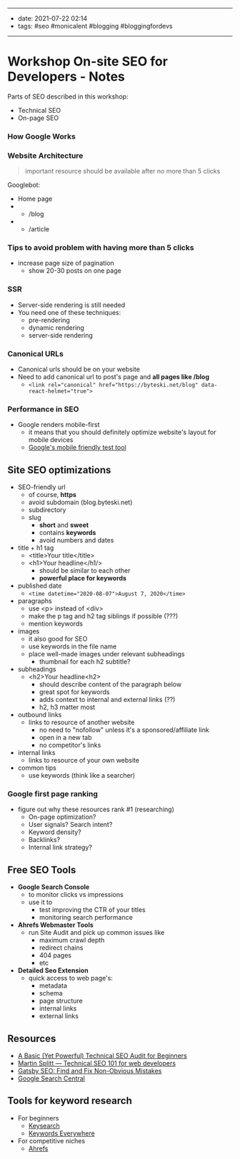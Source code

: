 ------
- date: 2021-07-22 02:14
- tags: #seo #monicalent #blogging #bloggingfordevs
-----

# Workshop On-site SEO for Developers - Notes

Parts of SEO described in this workshop:

- Technical SEO
- On-page SEO

### How Google Works

### Website Architecture

> important resource should be available after no more than 5 clicks

Googlebot:

- Home page
- - /blog
- - /article

### Tips to avoid problem with having more than 5 clicks

- increase page size of pagination
	- show 20-30 posts on one page

### SSR

- Server-side rendering is still needed
- You need one of these techniques:
	- pre-rendering
	- dynamic rendering
	- server-side rendering


### Canonical URLs

- Canonical urls should be on your website
- Need to add canonical url to post's page and **all pages like /blog**
	- `<link rel="canonical" href="https://byteski.net/blog" data-react-helmet="true">`

### Performance in SEO

- Google renders mobile-first 
	- it means that you should definitely optimize website's layout for mobile devices
	- [Google's mobile friendly test tool](https://search.google.com/test/mobile-friendly)

## Site SEO optimizations

- SEO-friendly url
	- of course, **https**
	- avoid subdomain (blog.byteski.net)
	- subdirectory
	- slug
		- **short** and **sweet**
		- contains **keywords**
		- avoid numbers and dates
- title + h1 tag
	- \<title\>Your title\</title\>
	- \<h1\>Your headline\</h1\/>
		- should be similar to each other
		- **powerful place for keywords**
- published date
	- ```<time datetime="2020-08-07">August 7, 2020</time>```
- paragraphs
	- use \<p\> instead of \<div\>
	- make the p tag and h2 tag siblings if possible (???)
	- mention keywords
- images
	- it also good for SEO
	- use keywords in the file name
	- place well-made images under relevant subheadings
		- thumbnail for each h2 subtitle?
- subheadings
	- \<h2\>Your headline\<h2\>
		- should describe content of the paragraph below
		- great spot for keywords
		- adds context to internal and external links (??)
		- h2, h3 matter most
- outbound links
	- links to resource of another website
		- no need to "nofollow" unless it's a sponsored/affiliate link
		- open in a new tab
		- no competitor's links
- internal links
	- links to resource of your own website
- common tips
	- use keywords (think like a searcher)

### Google first page ranking

- figure out why these resources rank #1 (researching)
	- On-page optimization?
	- User signals? Search intent?
	- Keyword density?
	- Backlinks?
	- Internal link strategy?

## Free SEO Tools

- **Google Search Console**
	- to monitor clicks vs impressions
	- use it to
		- test improving the CTR of your titles
		- monitoring search performance
- **Ahrefs Webmaster Tools**
	- run Site Audit and pick up common issues like
		- maximum crawl depth
		- redirect chains
		- 404 pages
		- etc
- **Detailed Seo Extension**
	- quick access to web page's:
		- metadata
		- schema
		- page structure
		- internal links
		- external links

## Resources

- [A Basic (Yet Powerful) Technical SEO Audit for Beginners](https://www.youtube.com/watch?v=oJPGa0J6p5Q)
- [Martin Splitt — Technical SEO 101 for web developers](https://www.youtube.com/watch?v=XF08jiOKaiQ)
- [Gatsby SEO: Find and Fix Non-Obvious Mistakes](https://bloggingfordevs.com/gatsby-seo/)
- [Google Search Central](https://developers.google.com/search/)

## Tools for keyword research

- For beginners
	- [Keysearch](https://keysearch.co)
	- [Keywords Everywhere](https://keywordseverywhere.com/)
- For competitive niches
	- [Ahrefs](https://ahrefs.com/)
